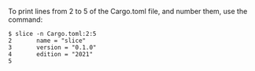 To print lines from 2 to 5 of the Cargo.toml file, and number them, use the command:

```
$ slice -n Cargo.toml:2:5
2       name = "slice"
3       version = "0.1.0"
4       edition = "2021"
5
```
